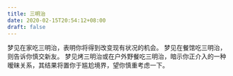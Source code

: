 ```yaml
---
title: 三明治
date: 2020-02-15T20:54:12+08:00
draft: false
---
```


梦见在家吃三明治，表明你将得到改变现有状况的机会。
梦见在餐馆吃三明治，则告诉你慎交新友。
梦见烤三明治或在户外野餐吃三明治，暗示你正介入的一种暧昧关系，其结果将置你于尴尬境界，望你慎重考虑一下。
